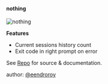 #### nothing

![nothing](https://raw.githubusercontent.com/eendroroy/nothing/master/nothing.png)

**Features**

- Current sessions history count
- Exit code in right prompt on error

See [Repo](https://github.com/eendroroy/nothing) for source & documentation.

author: [@eendroroy](https://github.com/eendroroy)


